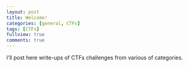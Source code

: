 ```yaml
---
layout: post
title: Welcome!
categories: [general, CTFs]
tags: [CTFs]
fullview: true
comments: true
---
```


I'll post here write-ups of CTFs challenges from various of categories.

